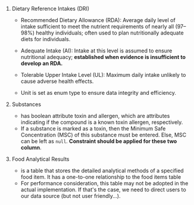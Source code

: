 1. Dietary Reference Intakes (DRI)
    -  Recommended Dietary Allowance (RDA): Average daily level of intake sufficient to meet the nutrient requirements of nearly all (97–98%) healthy individuals; often used to plan nutritionally adequate diets for individuals.

    - Adequate Intake (AI): Intake at this level is assumed to ensure nutritional adequacy; **established when evidence is insufficient to develop an RDA.**

    - Tolerable Upper Intake Level (UL): Maximum daily intake unlikely to cause adverse health effects.

    - Unit is set as enum type to ensure data integrity and efficiency. 

1. Substances
    - has boolean attribute toxin and allergen, which are attributes indicating if the compound is a known toxin allergen, respectively. 
    - If a substance is marked as a toxin, then the Minimum Safe Concentration (MSC) of this substance must be entered. Else, MSC can be left as `null`.  **Constraint should be applied for these two column**.


1. Food Analytical Results
    - is a table that stores the detailed analytical methods of a specified food item. It has a one-to-one relationship to the food items table
    - For performance consideration, this table may not be adopted in the actual implementation. If that's the case, we need to direct users to our data source (but not user friendly...).